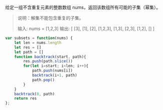 给定一组不含重复元素的整数数组 nums，返回该数组所有可能的子集（幂集）。

> 说明：解集不能包含重复的子集。
>
> 输入: nums = [1,2,3]
> 输出:
> [
>   [3],
>   [1],
>   [2],
>   [1,2,3],
>   [1,3],
>   [2,3],
>   [1,2],
>   []
> ]



```javascript
var subsets = function(nums) {
    let len = nums.length
    let res = []
    let path = []
    function backtrack(start, path){
        res.push(path.slice())
        for(let i=start; i<len; i++){
            path.push(nums[i])
            backtrack(i+1, path)
            path.pop()
        }
    }
    backtrack(0, path)
    return res
};
```

